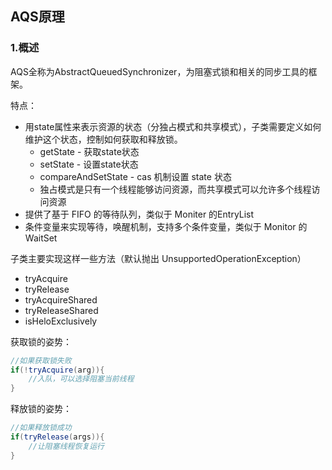 ## AQS原理

### 1.概述

AQS全称为AbstractQueuedSynchronizer，为阻塞式锁和相关的同步工具的框架。

特点：

- 用state属性来表示资源的状态（分独占模式和共享模式），子类需要定义如何维护这个状态，控制如何获取和释放锁。
  - getState - 获取state状态
  - setState - 设置state状态
  - compareAndSetState - cas 机制设置 state 状态
  - 独占模式是只有一个线程能够访问资源，而共享模式可以允许多个线程访问资源
- 提供了基于 FIFO 的等待队列，类似于 Moniter 的EntryList
- 条件变量来实现等待，唤醒机制，支持多个条件变量，类似于 Monitor 的WaitSet

子类主要实现这样一些方法（默认抛出 UnsupportedOperationException）

- tryAcquire
- tryRelease
- tryAcquireShared
- tryReleaseShared
- isHeloExclusively

获取锁的姿势：

```java
//如果获取锁失败
if(!tryAcquire(arg)){
    //入队，可以选择阻塞当前线程
}
```

释放锁的姿势：

```java
//如果释放锁成功
if(tryRelease(args)){
    //让阻塞线程恢复运行
}
```

